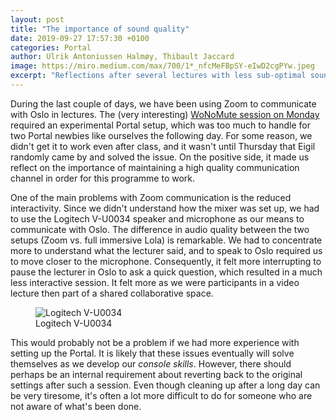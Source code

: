 ```yaml
---
layout: post
title: "The importance of sound quality"
date: 2019-09-27 17:57:30 +0100
categories: Portal
author: Ulrik Antoniussen Halmøy, Thibault Jaccard
image: https://miro.medium.com/max/700/1*_nfcMeFBpSY-eIwD2cgPYw.jpeg
excerpt: "Reflections after several lectures with less sub-optimal sound quality"
---
```


During the last couple of days, we have been using Zoom to communicate with Oslo in lectures. The (very interesting) [WoNoMute session on Monday](http://wonomute.no/seminars/natasha-barrett-seminar-talk) required an experimental Portal setup, which was too much to handle for two Portal newbies like ourselves the following day. For some reason, we didn't get it to work even after class, and it wasn't until Thursday that Eigil randomly came by and solved the issue. On the positive side, it made us reflect on the importance of maintaining a high quality communication channel in order for this programme to work.

One of the main problems with Zoom communication is the reduced interactivity. Since we didn't understand how the mixer was set up, we had to use the Logitech V-U0034 speaker and microphone as our means to communicate with Oslo. The difference in audio quality between the two setups (Zoom vs. full immersive Lola) is remarkable. We had to concentrate more to understand what the lecturer said, and to speak to Oslo required us to move closer to the microphone. Consequently, it felt more interrupting to pause the lecturer in Oslo to ask a quick question, which resulted in a much less interactive session. It felt more as we were participants in a video lecture then part of a shared collaborative space.

<figure>
	<img src="https://cdn-images.av-iq.com/products/enlarge/V-U0034.jpg" alt="Logitech V-U0034">
	<figcaption>Logitech V-U0034</figcaption>
</figure>

This would probably not be a problem if we had more experience with setting up the Portal. It is likely that these issues eventually will solve themselves as we develop our *console skills*. However, there should perhaps be an internal requirement about reverting back to the original settings after such a session. Even though cleaning up after a long day can be very tiresome, it's often a lot more difficult to do for someone who are not aware of what's been done.